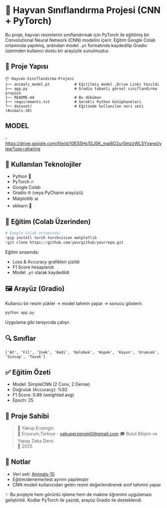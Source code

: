 
# 🧠 Hayvan Sınıflandırma Projesi (CNN + PyTorch)

Bu proje, hayvan resimlerini sınıflandırmak için PyTorch ile eğitilmiş bir Convolutional Neural Network (CNN) modelini içerir. Eğitim Google Colab ortamında yapılmış, ardından model `.pt` formatında kaydedilip Gradio üzerinden kullanıcı dostu bir arayüzle sunulmuştur.

## 📁 Proje Yapısı

```
📦 Hayvan-Siniflandirma-Projesi
├── animals_model.pt           # Eğitilmiş model ,Drive Linki Yazıldı
├── app.py                     # Gradio tabanlı görsel sınıflandırma arayüzü
├── README.md                  # Bu döküman
├── requirements.txt           # Gerekli Python kütüphaneleri
└── dataset/                   # Eğitimde kullanılan veri seti (Animals-10)
```
## MODEL
-https://drive.google.com/file/d/10ES5Hs1GJ5K_mai8O2ur5mzzWLSYxwwi/view?usp=sharing


## 🔧 Kullanılan Teknolojiler

- Python 🐍
- PyTorch 🔥
- Google Colab
- Gradio 🌐 (veya PyCharm arayüzü)
- Matplotlib 📊
- sklearn 🎯

## 🚀 Eğitim (Colab Üzerinden)

```python
# Google Colab ortamında:
!pip install torch torchvision matplotlib
!git clone https://github.com/yourgithub/yourrepo.git
```

Eğitim sırasında:
- Loss & Accuracy grafikleri çizildi
- F1 Score hesaplandı
- Model `.pt` olarak kaydedildi

## 🖼️ Arayüz (Gradio)

Kullanıcı bir resim yükler → model tahmin yapar → sonucu gösterir.

```bash
python app.py
```

Uygulama gibi tarayıcıda çalışır.

## 🔍 Sınıflar

```
['At', 'Fil', 'Inek', 'Kedi', 'Kelebek', 'Kopek', 'Koyun', 'Orumcek', 'Sincap', 'Tavuk']
```

## ✅ Eğitim Özeti

- Model: SimpleCNN (2 Conv, 2 Dense)
- Doğruluk (Accuracy): %92
- F1 Score: 0.89 (weighted avg)
- Epoch: 25

## 📌 Proje Sahibi

> 👤 Yakup Erzengin  
> 📍 Erzurum,Türkiye - yakuperzengin0@gmail.com
> 🎓 Bulut Bilişim ve Yapay Zeka Dersi  
> 🧪 2025

## 📎 Notlar

- Veri seti: [Animals-10](https://www.kaggle.com/datasets/alessiocorrado99/animals10)
- Eğitim/deneme/test ayrımı yapılmıştır
- CNN modeli kullanıcıdan gelen resmi değerlendirerek sınıf tahmini yapar

✨ Bu projeyle hem görüntü işleme hem de makine öğrenimi uygulaması geliştirildi. Kodlar PyTorch ile yazıldı, arayüz Gradio ile desteklendi.

